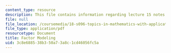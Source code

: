 ```yaml
---
content_type: resource
description: This file contains information regarding lecture 15 notes.
file: null
file_location: /coursemedia/18-s096-topics-in-mathematics-with-applications-in-finance-fall-2013/3c8e688538b350a73a8c1cd46056fc5a_MIT18_S096F13_lecnote15.pdf
file_type: application/pdf
resourcetype: Document
title: Factor Modeling
uid: 3c8e6885-38b3-50a7-3a8c-1cd46056fc5a
---
```


